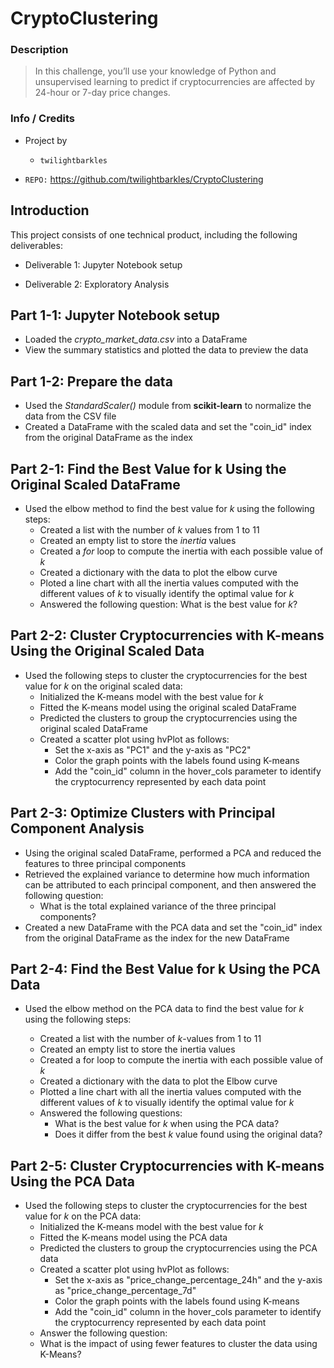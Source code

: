 # CryptoClustering
### Description
>In this challenge, you’ll use your knowledge of Python and unsupervised learning to predict if cryptocurrencies are affected by 24-hour or 7-day price changes.

### Info / Credits

- Project by 
    * `twilightbarkles` 

- `REPO:` https://github.com/twilightbarkles/CryptoClustering

## Introduction

This project consists of one technical product, including the following deliverables:

- Deliverable 1: Jupyter Notebook setup

- Deliverable 2: Exploratory Analysis

## Part 1-1: Jupyter Notebook setup

- Loaded the *crypto_market_data.csv* into a DataFrame
- View the summary statistics and plotted the data to preview the data

## Part 1-2: Prepare the data

- Used the *StandardScaler()* module from **scikit-learn** to normalize the data from the CSV file
- Created a DataFrame with the scaled data and set the "coin_id" index from the original DataFrame as the index
## Part 2-1: Find the Best Value for k Using the Original Scaled DataFrame

- Used the elbow method to find the best value for *k* using the following steps:
    - Created a list with the number of *k* values from 1 to 11
    - Created an empty list to store the *inertia* values
    - Created a *for* loop to compute the inertia with each possible value of *k*
    - Created a dictionary with the data to plot the elbow curve
    - Ploted a line chart with all the inertia values computed with the different values of *k* to visually identify the optimal value for *k*
    - Answered the following question: What is the best value for *k*?

## Part 2-2: Cluster Cryptocurrencies with K-means Using the Original Scaled Data

- Used the following steps to cluster the cryptocurrencies for the best value for *k* on the original scaled data:
    - Initialized the K-means model with the best value for *k*
    - Fitted the K-means model using the original scaled DataFrame
    - Predicted the clusters to group the cryptocurrencies using the original scaled DataFrame
    - Created a scatter plot using hvPlot as follows:
        - Set the x-axis as "PC1" and the y-axis as "PC2"
        - Color the graph points with the labels found using K-means
        - Add the "coin_id" column in the hover_cols parameter to identify the cryptocurrency represented by each data point

## Part 2-3: Optimize Clusters with Principal Component Analysis

- Using the original scaled DataFrame, performed a PCA and reduced the features to three principal components
- Retrieved the explained variance to determine how much information can be attributed to each principal component, and then answered the following question:
    - What is the total explained variance of the three principal components?
- Created a new DataFrame with the PCA data and set the "coin_id" index from the original DataFrame as the index for the new DataFrame

## Part 2-4: Find the Best Value for k Using the PCA Data

- Used the elbow method on the PCA data to find the best value for *k* using the following steps:

    - Created a list with the number of *k*-values from 1 to 11
    - Created an empty list to store the inertia values
    - Created a for loop to compute the inertia with each possible value of *k*
    - Created a dictionary with the data to plot the Elbow curve
    - Plotted a line chart with all the inertia values computed with the different values of *k* to visually identify the optimal value for *k*
    - Answered the following questions:
        - What is the best value for *k* when using the PCA data?
        - Does it differ from the best *k* value found using the original data?

## Part 2-5: Cluster Cryptocurrencies with K-means Using the PCA Data

- Used the following steps to cluster the cryptocurrencies for the best value for *k* on the PCA data:
    - Initialized the K-means model with the best value for *k*
    - Fitted the K-means model using the PCA data
    - Predicted the clusters to group the cryptocurrencies using the PCA data
    - Created a scatter plot using hvPlot as follows:
        - Set the x-axis as "price_change_percentage_24h" and the y-axis as "price_change_percentage_7d"
        - Color the graph points with the labels found using K-means
        - Add the "coin_id" column in the hover_cols parameter to identify the cryptocurrency represented by each data point
    - Answer the following question:
    - What is the impact of using fewer features to cluster the data using K-Means?